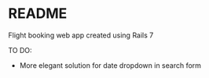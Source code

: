 # README

Flight booking web app created using Rails 7

TO DO:

* More elegant solution for date dropdown in search form

